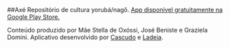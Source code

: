 ##Axé
Repositório de cultura yorubá/nagô. [App disponível gratuitamente na Google Play Store.](https://play.google.com/store/apps/details?id=br.com.sisau.axe)

Conteúdo produzido por Mãe Stella de Oxóssi, José Beniste e Graziela Domini.
Aplicativo desenvolvido por [Cascudo](https://github.com/lucascudo/) e [Ladeia](https://github.com/Ladeia/).
